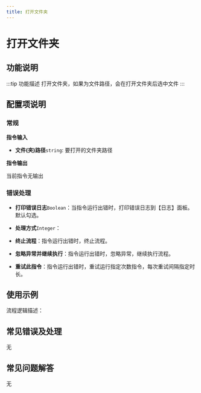 ```yaml
---
title: 打开文件夹
---
```


# 打开文件夹

## 功能说明

:::tip 功能描述
打开文件夹，如果为文件路径，会在打开文件夹后选中文件
:::

## 配置项说明

### 常规

**指令输入**

- **文件(夹)路径**`string`: 要打开的文件夹路径


**指令输出**

当前指令无输出

### 错误处理

- **打印错误日志**`Boolean`：当指令运行出错时，打印错误日志到【日志】面板。默认勾选。

- **处理方式**`Integer`：

 - **终止流程**：指令运行出错时，终止流程。

 - **忽略异常并继续执行**：指令运行出错时，忽略异常，继续执行流程。

 - **重试此指令**：指令运行出错时，重试运行指定次数指令，每次重试间隔指定时长。

## 使用示例

流程逻辑描述：

## 常见错误及处理

无

## 常见问题解答

无

